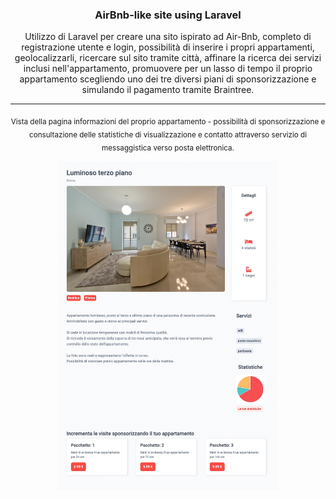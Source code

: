 <h3 align="center"> AirBnb-like site using Laravel </h3>

<p align="center">Utilizzo di Laravel per creare una sito ispirato ad Air-Bnb, completo di registrazione utente e login, possibilità di inserire i propri appartamenti, geolocalizzarli, ricercare sul sito tramite città, affinare la ricerca dei servizi inclusi nell'appartamento, promuovere per un lasso di tempo il proprio appartamento scegliendo uno dei tre diversi piani di sponsorizzazione e simulando il pagamento tramite Braintree.</p>

<hr>
<p align="center"><sub>Vista della pagina informazioni del proprio appartamento - possibilità di sponsorizzazione e consultazione delle statistiche di visualizzazione e contatto attraverso servizio di messaggistica verso posta elettronica.</sub></p>
<p align="center"><img  width="70%" src="https://github.com/michelebaruffetti/Airbnb-like-Laravel-Project/blob/main/project_screenshots/Boolbnb-screenshots-3.jpg"></p>


